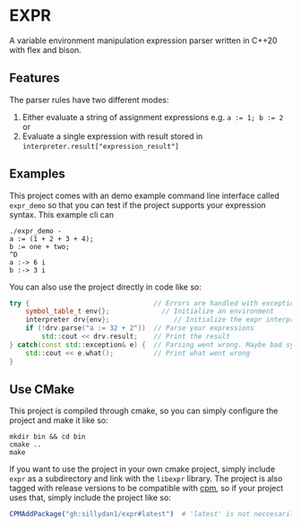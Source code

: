 # EXPR
A variable environment manipulation expression parser written in C++20 with flex and bison.

## Features
The parser rules have two different modes:
 1. Either evaluate a string of assignment expressions e.g. `a := 1; b := 2` or
 2. Evaluate a single expression with result stored in `interpreter.result["expression_result"]`

## Examples
This project comes with an demo example command line interface called `expr_demo` so that you
can test if the project supports your expression syntax. This example cli can 
```
./expr_demo -
a := (1 + 2 + 3 + 4);
b := one + two;
^D
a :-> 6 i
b :-> 3 i
```

You can also use the project directly in code like so: 
```c++
try {                               // Errors are handled with exceptions
    symbol_table_t env{};             // Initialize an environment
    interpreter drv{env};                // Initialize the expr interpreter with the environment
    if (!drv.parse("a := 32 + 2"))  // Parse your expressions
        std::cout << drv.result;    // Print the result
} catch(const std::exception& e) {  // Parsing went wrong. Maybe bad syntax, type error or identifier not in environment
    std::cout << e.what();          // Print what went wrong
}
```

## Use CMake
This project is compiled through cmake, so you can simply configure the project and make it like so:
```shell
mkdir bin && cd bin
cmake ..
make
```
If you want to use the project in your own cmake project, simply include `expr` as a subdirectory and link
with the `libexpr` library. The project is also tagged with release versions to be compatible with [cpm](https://github.com/cpm-cmake/CPM.cmake), 
so if your project uses that, simply include the project like so:
```cmake
CPMAddPackage("gh:sillydan1/expr#latest")  # 'latest' is not neccesarily stable, check releases for stable tags
```
